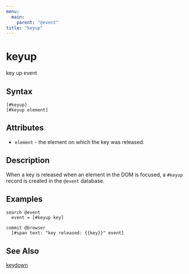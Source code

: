 ```yaml
---
menu:
  main:
    parent: "@event"
title: "keyup"
---
```


# keyup

key up event

## Syntax

```
[#keyup]
[#keyup element]
```

## Attributes

- `element` - the element on which the key was released.

## Description

When a key is released when an element in the DOM is focused, a `#keyup` record is created in the `@event` database.

## Examples

```eve
search @event
  event = [#keyup key]

commit @browser
  [#span text: "key released: {{key}}" event]
```

## See Also
[keydown](../keydown)
